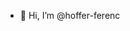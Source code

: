 - 👋 Hi, I’m @hoffer-ferenc

<!---
hoffer-ferenc/hoffer-ferenc is a ✨ special ✨ repository because its `README.md` (this file) appears on your GitHub profile.
You can click the Preview link to take a look at your changes.
--->
